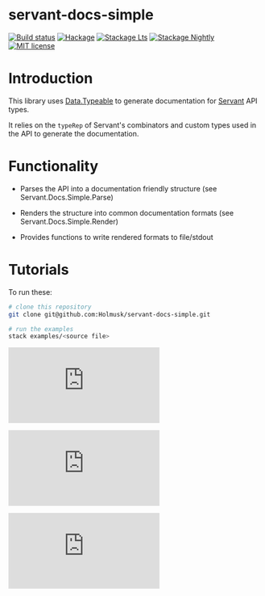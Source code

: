 # servant-docs-simple

[![Build status](https://img.shields.io/travis/holmusk/servant-docs-simple.svg?logo=travis)](https://travis-ci.org/holmusk/servant-docs-simple)
[![Hackage](https://img.shields.io/hackage/v/servant-docs-simple.svg?logo=haskell)](https://hackage.haskell.org/package/servant-docs-simple)
[![Stackage Lts](http://stackage.org/package/servant-docs-simple/badge/lts)](http://stackage.org/lts/package/servant-docs-simple)
[![Stackage Nightly](http://stackage.org/package/servant-docs-simple/badge/nightly)](http://stackage.org/nightly/package/servant-docs-simple)
[![MIT license](https://img.shields.io/badge/license-MIT-blue.svg)](LICENSE)

# Introduction

This library uses
[Data.Typeable](http://hackage.haskell.org/package/base-4.12.0.0/docs/Data-Typeable.html)
to generate documentation for [Servant](https://hackage.haskell.org/package/servant) API types.

It relies on the `typeRep` of Servant's combinators and custom types used in
the API to generate the documentation.

# Functionality

- Parses the API into a documentation friendly structure (see Servant.Docs.Simple.Parse)

- Renders the structure into common documentation formats (see Servant.Docs.Simple.Render)

- Provides functions to write rendered formats to file/stdout

# Tutorials

To run these:

``` sh
# clone this repository
git clone git@github.com:Holmusk/servant-docs-simple.git

# run the examples
stack examples/<source file>
```

![Generating plaintext/JSON documentation from api types](https://github.com/Holmusk/servant-docs-simple/blob/master/examples/render.hs)

![Generating the intermediate documentation structure](https://github.com/Holmusk/servant-docs-simple/blob/master/examples/parse.hs)

![Writing our own rendering format](https://github.com/Holmusk/servant-docs-simple/blob/master/examples/format.hs)

